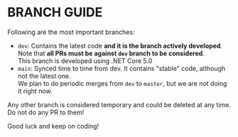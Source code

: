 ﻿# BRANCH GUIDE

Following are the most important branches:

- `dev`: Contains the latest code **and it is the branch actively developed**.<br/>
  Note that **all PRs must be against `dev` branch to be considered**. <br/>
  This branch is developed using .NET Core 5.0
- `main`: Synced time to time from dev. It contains "stable" code, although not the latest one.<br/>
  We plan to do periodic merges from `dev` to `master`, but we are not doing it right now.

Any other branch is considered temporary and could be deleted at any time. Do not do any PR to them!

Good luck and keep on coding!
